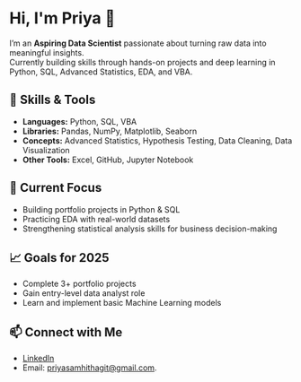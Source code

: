 # Hi, I'm Priya 👋

I’m an **Aspiring Data Scientist** passionate about turning raw data into meaningful insights.  
Currently building skills through hands-on projects and deep learning in Python, SQL, Advanced Statistics, EDA, and VBA.

## 🔧 Skills & Tools
- **Languages:** Python, SQL, VBA  
- **Libraries:** Pandas, NumPy, Matplotlib, Seaborn  
- **Concepts:** Advanced Statistics, Hypothesis Testing, Data Cleaning, Data Visualization  
- **Other Tools:** Excel, GitHub, Jupyter Notebook

## 📂 Current Focus
- Building portfolio projects in Python & SQL  
- Practicing EDA with real-world datasets  
- Strengthening statistical analysis skills for business decision-making

## 📈 Goals for 2025
- Complete 3+ portfolio projects  
- Gain entry-level data analyst role  
- Learn and implement basic Machine Learning models

## 📫 Connect with Me
- [LinkedIn](www.linkedin.com/in/priya-samhitha-nistala-b65012277)  
- Email: priyasamhithagit@gmail.com.
